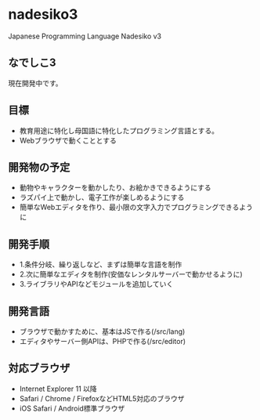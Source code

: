 # nadesiko3

Japanese Programming Language Nadesiko v3 

## なでしこ3

現在開発中です。

## 目標

- 教育用途に特化し母国語に特化したプログラミング言語とする。
- Webブラウザで動くこととする

## 開発物の予定

- 動物やキャラクターを動かしたり、お絵かきできるようにする
- ラズパイ上で動かし、電子工作が楽しめるようにする
- 簡単なWebエディタを作り、最小限の文字入力でプログラミングできるように

## 開発手順

- 1.条件分岐、繰り返しなど、まずは簡単な言語を制作
- 2.次に簡単なエディタを制作(安価なレンタルサーバーで動かせるように)
- 3.ライブラリやAPIなどモジュールを追加していく

## 開発言語

- ブラウザで動かすために、基本はJSで作る(/src/lang)
- エディタやサーバー側APIは、PHPで作る(/src/editor)

## 対応ブラウザ

- Internet Explorer 11 以降
- Safari / Chrome / FirefoxなどHTML5対応のブラウザ
- iOS Safari / Android標準ブラウザ


